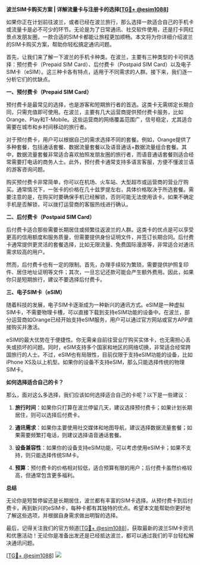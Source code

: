 **波兰SIM卡购买方案 | 详解流量卡与注册卡的选择[[TG💪+ @esim1088](https://t.me/s/esim1088)]**

如果你正在计划前往波兰，或者已经在波兰旅行，那么选择一款适合自己的手机卡或流量卡是必不可少的环节。无论是为了日常通讯、社交软件使用，还是打卡网红景点发朋友圈，一款合适的SIM卡都能让旅程更加顺畅。本文将为你详细介绍波兰的SIM卡购买方案，帮助你轻松搞定通讯问题。

首先，让我们来了解一下波兰的手机卡种类。在波兰，主要有三种类型的卡可供选择：预付费卡（Prepaid SIM Card）、后付费卡（Postpaid SIM Card）以及电子SIM卡（eSIM）。这三种卡各有特点，适用于不同需求的人群。接下来，我们逐一分析它们的优缺点。

**一、预付费卡（Prepaid SIM Card）**

预付费卡是最常见的选择，也是游客和短期旅行者的首选。这类卡无需绑定长期合同，只需充值即可使用。在波兰，主要有几大运营商提供预付费卡服务，比如Orange、Play和T-Mobile。这些运营商的网络覆盖范围广，信号稳定，尤其适合需要在城市和乡村间移动的旅行者。

对于预付费卡，用户可以根据自己的需求选择不同的套餐。例如，Orange提供了多种套餐，包括通话套餐、数据流量套餐以及语音通话+数据流量组合套餐。其中，数据流量套餐非常适合喜欢拍照发朋友圈的旅行者，而语音通话套餐则适合经常需要打电话的商务人士。此外，预付费卡通常支持多语言客服，方便不懂波兰语的游客咨询问题。

购买预付费卡非常简单，你可以在机场、火车站、大型超市或运营商的营业厅购买。通常情况下，一张卡的价格在几十兹罗提左右，具体价格取决于所选套餐。需要注意的是，在购买时要确保手机已经解锁，否则可能无法使用该卡。如果不确定手机是否解锁，可以拨打运营商的客服热线进行确认。

**二、后付费卡（Postpaid SIM Card）**

后付费卡适合那些需要长期居住或频繁往返波兰的人群。这类卡的优点是可以享受更高的信用额度和服务质量，但需要提供身份证明文件，并签订长期合同。后付费卡通常提供更灵活的套餐选择，比如无限流量、免费国际漫游等，非常适合对通讯需求较高的用户。

然而，后付费卡也有一定的限制。首先，办理手续较为繁琐，需要提供护照复印件、居住地址证明等文件；其次，一旦忘记还款可能会产生额外费用。因此，如果你只是短期旅行，建议不要选择后付费卡。

**三、电子SIM卡（eSIM）**

随着科技的发展，电子SIM卡逐渐成为一种新兴的通讯方式。eSIM是一种虚拟SIM卡，不需要物理卡槽，可以直接下载到支持eSIM功能的设备中。在波兰，部分运营商如Orange已经开始支持eSIM服务，用户可以通过官方网站或官方APP直接购买并激活。

eSIM的最大优势在于便捷性。你无需亲自前往营业厅购买实体卡，也无需担心丢失或损坏的问题。同时，eSIM支持多个国家和地区的网络切换，非常适合经常跨国旅行的人士。不过，eSIM也有局限性，目前仅限于支持eSIM功能的设备，比如iPhone XS及以上机型。如果你的设备不支持eSIM，那么只能选择传统的物理SIM卡。

**如何选择适合自己的卡？**

那么，面对这么多选择，我们应该如何选择适合自己的卡呢？以下是一些建议：

1. **旅行时间**：如果你只打算在波兰停留几天，建议选择预付费卡；如果计划长期居住，则可以选择后付费卡。
   
2. **通讯需求**：如果你主要使用社交媒体和地图导航，建议选择数据流量套餐；如果需要频繁打电话，则建议选择语音通话套餐。

3. **设备兼容性**：如果你的设备支持eSIM功能，可以考虑使用eSIM卡；如果不支持，则只能选择传统SIM卡。

4. **预算**：预付费卡的价格相对较低，适合预算有限的用户；后付费卡虽然价格较高，但通常包含更多福利。

**总结**

无论你是短暂停留还是长期居住，波兰都有丰富的SIM卡选择。从预付费卡到后付费卡，再到新兴的eSIM卡，每种卡都有其独特的优点。希望本文能帮助你更好地了解这些选项，并根据自身需求做出明智的选择。

最后，记得关注我们的官方频道[[TG💪+ @esim1088](https://t.me/s/esim1088)]，获取最新的波兰SIM卡资讯和优惠活动！无论你是准备出发还是已经抵达波兰，都可以通过我们的平台轻松解决通讯问题。

[[TG💪+ @esim1088](https://t.me/s/esim1088)] ![](https://i.postimg.cc/4NQfJmqS/Snipaste-2025-05-13-00-14-12.png)